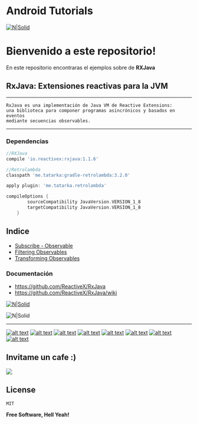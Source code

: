 # Android Tutorials

[![N|Solid](http://i.imgur.com/zMu06FV.png)](https://github.com/David-Hackro)

# Bienvenido a este repositorio!
En este repositorio encontraras el ejemplos sobre de **RXJava**

## RxJava: Extensiones reactivas para la JVM

----
    RxJava es una implementación de Java VM de Reactive Extensions:
    una biblioteca para componer programas asincrónicos y basados en eventos
    mediante secuencias observables.

----


### Dependencias ###
```gradle    
//RXJava
compile 'io.reactivex:rxjava:1.1.6'
```


```gradle    
//Retrolambda
classpath 'me.tatarka:gradle-retrolambda:3.2.0'

apply plugin: 'me.tatarka.retrolambda'

compileOptions {
        sourceCompatibility JavaVersion.VERSION_1_8
        targetCompatibility JavaVersion.VERSION_1_8
    }
```
## Indice
 - [Subscribe - Observable](https://github.com/TutorialesHackro/AndroidTutorials/tree/master/%23AndroidTutorials_RXJava/RXJava1)
 - [Filtering Observables](https://github.com/TutorialesHackro/AndroidTutorials/tree/master/%23AndroidTutorials_RXJava/RXJava2)
 - [Transforming Observables](https://github.com/TutorialesHackro/AndroidTutorials/tree/master/%23AndroidTutorials_RXJava/RXJava3)


### Documentación

  - https://github.com/ReactiveX/RxJava
  - https://github.com/ReactiveX/RxJava/wiki


[![N|Solid](http://i.imgur.com/ojgul72.png)](https://twitter.com/intent/tweet?text=Ejemplos%20practicos%20en%20Android&url=https://github.com/TutorialesHackro/AndroidTutorials&hashtags=AndroidTutorials&via=DavidHackro)

![N|Solid](http://cebronx.org/wp-content/uploads/2015/10/en-construccion_banner-608x227.jpg)





----

[![alt text][1.1]][1]
[![alt text][2.1]][2]
[![alt text][3.1]][3]
[![alt text][4.1]][4]
[![alt text][6.1]][6]
[![alt text][7.1]][7]
[![alt text][8.1]][8]
[![alt text][9.1]][9]



[1.1]: http://i.imgur.com/WSJnJGh.png (@DavidHackro)
[2.1]: http://i.imgur.com/LTj71u4.png (Tutoriales Hackro)
[3.1]: http://i.imgur.com/AkKkG9J.png (Tutoriales Hackro)
[4.1]: http://i.imgur.com/62TiA7Z.png (Tutoriales Hackro)

[6.1]: http://i.imgur.com/8bC1N1O.png (Tutoriales Hackro)
[7.1]: http://i.imgur.com/bkADK8K.png (Tutoriales Hackro)
[8.1]: http://i.imgur.com/c4q4tlZ.png (Tutoriales Hackro)
[9.1]: http://i.imgur.com/R6x7ACz.png (Hackro)

[1]: https://twitter.com/DavidHackro
[2]: https://www.facebook.com/TutorialesHackro/
[3]: https://www.youtube.com/channel/UClxVhu_GAuKJO7RSM-JAdtw
[4]: https://www.linkedin.com/in/davidhackro/

[6]: https://www.paypal.com/cgi-bin/webscr?cmd=_s-xclick&hosted_button_id=8Z684VNGVFSJA
[7]: http://stackoverflow.com/users/3741698/david-hackro
[8]: https://www.liveedu.tv/hackro/
[9]: https://www.hackerrank.com/hackro91




## Invitame un cafe :)
[![](https://www.paypalobjects.com/en_US/i/btn/btn_donateCC_LG.gif)](https://www.paypal.com/cgi-bin/webscr?cmd=_s-xclick&hosted_button_id=8Z684VNGVFSJA)


License
----
    MIT

**Free Software, Hell Yeah!**
